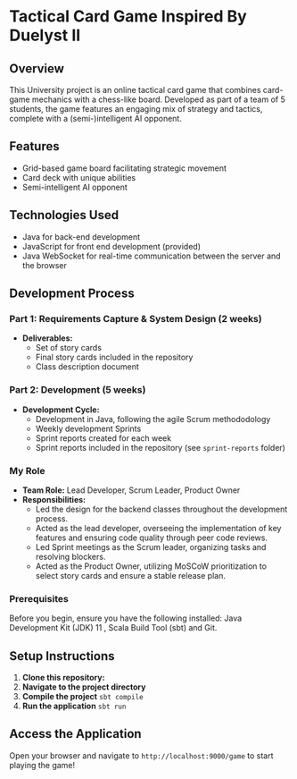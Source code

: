 # Tactical Card Game Inspired By Duelyst II 

## Overview
This University project is an online tactical card game that combines card-game mechanics with a chess-like board. Developed as part of a team of 5 students, the game features an engaging mix of strategy and tactics, complete with a (semi-)intelligent AI opponent.

## Features
- Grid-based game board facilitating strategic movement
- Card deck with unique abilities
- Semi-intelligent AI opponent

## Technologies Used
- Java for back-end development
- JavaScript for front end development (provided)
- Java WebSocket for real-time communication between the server and the browser

## Development Process

### Part 1: Requirements Capture & System Design (2 weeks)
- **Deliverables:**
  - Set of story cards
  - Final story cards included in the repository
  - Class description document

### Part 2: Development (5 weeks)
- **Development Cycle:**
  - Development in Java, following the agile Scrum methododology
  - Weekly development Sprints
  - Sprint reports created for each week
  - Sprint reports included in the repository (see `sprint-reports` folder)
  
### My Role 
- **Team Role:** Lead Developer, Scrum Leader, Product Owner
- **Responsibilities:**
  - Led the design for the backend classes throughout the development process.
  - Acted as the lead developer, overseeing the implementation of key features and ensuring code quality through peer code reviews.
  - Led Sprint meetings as the Scrum leader, organizing tasks and resolving blockers.
  - Acted as the Product Owner, utilizing MoSCoW prioritization to select story cards and ensure a stable release plan.

### Prerequisites
Before you begin, ensure you have the following installed: Java Development Kit (JDK) 11 , Scala Build Tool (sbt) and Git.

## Setup Instructions
1. **Clone this repository:**
2. **Navigate to the project directory**
3. **Compile the project** `sbt compile`
4. **Run the application** `sbt run`

## Access the Application 
Open your browser and navigate to `http://localhost:9000/game` to start playing the game!
